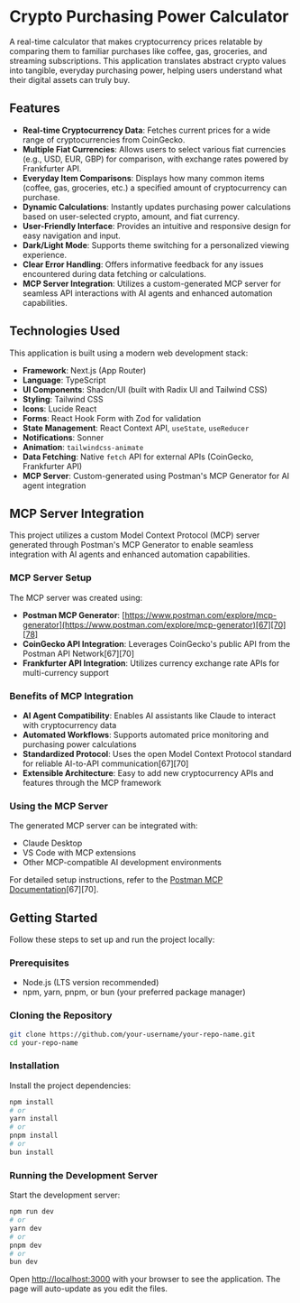 # Crypto Purchasing Power Calculator
A real-time calculator that makes cryptocurrency prices relatable by comparing them to familiar purchases like coffee, gas, groceries, and streaming subscriptions. This application translates abstract crypto values into tangible, everyday purchasing power, helping users understand what their digital assets can truly buy.

## Features
*   **Real-time Cryptocurrency Data**: Fetches current prices for a wide range of cryptocurrencies from CoinGecko.
*   **Multiple Fiat Currencies**: Allows users to select various fiat currencies (e.g., USD, EUR, GBP) for comparison, with exchange rates powered by Frankfurter API.
*   **Everyday Item Comparisons**: Displays how many common items (coffee, gas, groceries, etc.) a specified amount of cryptocurrency can purchase.
*   **Dynamic Calculations**: Instantly updates purchasing power calculations based on user-selected crypto, amount, and fiat currency.
*   **User-Friendly Interface**: Provides an intuitive and responsive design for easy navigation and input.
*   **Dark/Light Mode**: Supports theme switching for a personalized viewing experience.
*   **Clear Error Handling**: Offers informative feedback for any issues encountered during data fetching or calculations.
*   **MCP Server Integration**: Utilizes a custom-generated MCP server for seamless API interactions with AI agents and enhanced automation capabilities.

## Technologies Used
This application is built using a modern web development stack:
*   **Framework**: Next.js (App Router)
*   **Language**: TypeScript
*   **UI Components**: Shadcn/UI (built with Radix UI and Tailwind CSS)
*   **Styling**: Tailwind CSS
*   **Icons**: Lucide React
*   **Forms**: React Hook Form with Zod for validation
*   **State Management**: React Context API, `useState`, `useReducer`
*   **Notifications**: Sonner
*   **Animation**: `tailwindcss-animate`
*   **Data Fetching**: Native `fetch` API for external APIs (CoinGecko, Frankfurter API)
*   **MCP Server**: Custom-generated using Postman's MCP Generator for AI agent integration

## MCP Server Integration
This project utilizes a custom Model Context Protocol (MCP) server generated through Postman's MCP Generator to enable seamless integration with AI agents and enhanced automation capabilities.

### MCP Server Setup
The MCP server was created using:
- **Postman MCP Generator**: [https://www.postman.com/explore/mcp-generator](https://www.postman.com/explore/mcp-generator)[67][70][78]
- **CoinGecko API Integration**: Leverages CoinGecko's public API from the Postman API Network[67][70]
- **Frankfurter API Integration**: Utilizes currency exchange rate APIs for multi-currency support

### Benefits of MCP Integration
- **AI Agent Compatibility**: Enables AI assistants like Claude to interact with cryptocurrency data
- **Automated Workflows**: Supports automated price monitoring and purchasing power calculations
- **Standardized Protocol**: Uses the open Model Context Protocol standard for reliable AI-to-API communication[67][70]
- **Extensible Architecture**: Easy to add new cryptocurrency APIs and features through the MCP framework

### Using the MCP Server
The generated MCP server can be integrated with:
- Claude Desktop
- VS Code with MCP extensions
- Other MCP-compatible AI development environments

For detailed setup instructions, refer to the [Postman MCP Documentation](https://learning.postman.com/docs/postman-ai-developer-tools/mcp-servers/overview/)[67][70].

## Getting Started
Follow these steps to set up and run the project locally:

### Prerequisites
*   Node.js (LTS version recommended)
*   npm, yarn, pnpm, or bun (your preferred package manager)


### Cloning the Repository

```bash
git clone https://github.com/your-username/your-repo-name.git
cd your-repo-name
```

### Installation

Install the project dependencies:

```bash
npm install
# or
yarn install
# or
pnpm install
# or
bun install
```

### Running the Development Server

Start the development server:

```bash
npm run dev
# or
yarn dev
# or
pnpm dev
# or
bun dev
```

Open [http://localhost:3000](http://localhost:3000) with your browser to see the application. The page will auto-update as you edit the files.

